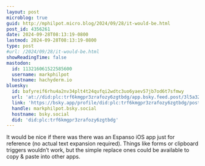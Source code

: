 ```yaml
---
layout: post
microblog: true
guid: http://mphilpot.micro.blog/2024/09/28/it-would-be.html
post_id: 4356261
date: 2024-09-28T08:13:19-0800
lastmod: 2024-09-28T08:13:19-0800
type: post
#url: /2024/09/28/it-would-be.html
showReadingTime: false
mastodon:
  id: 113216061522585600
  username: markphilpot
  hostname: hachyderm.io
bluesky:
  id: bafyreif6rhu4a2nv34plt4t24qufqi2wdtc3uo6yaev57jb7od6t7sfmwy
  url: 'at://did:plc:trf6kmgpr3zrafozy6zgtbdg/app.bsky.feed.post/3l5a324774g22'
  link: 'https://bsky.app/profile/did:plc:trf6kmgpr3zrafozy6zgtbdg/post/3l5a324774g22'
  handle: markphilpot.bsky.social
  hostname: bsky.social
  did: 'did:plc:trf6kmgpr3zrafozy6zgtbdg'
---
```

It would be nice if there was there was an Espanso iOS app just for reference (no actual text expansion required). Things like forms or clipboard triggers wouldn’t work, but the simple replace ones could be available to copy & paste into other apps.

